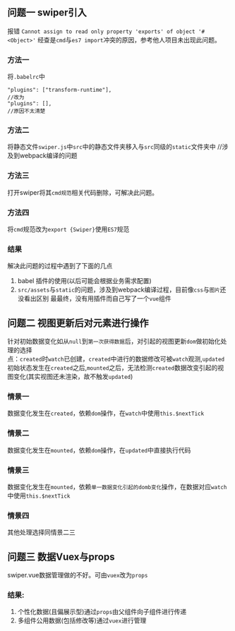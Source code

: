 ## 问题一 swiper引入
报错
`Cannot assign to read only property 'exports' of object '#<Object>'`
经查是`cmd`与`es7 import`冲突的原因，参考他人项目未出现此问题。
### 方法一
将`.babelrc`中
```
"plugins": ["transform-runtime"],
//改为
"plugins": [],
//原因不太清楚
```
### 方法二
将静态文件`swiper.js`中`src`中的静态文件夹移入与`src`同级的`static`文件夹中
//涉及到webpack编译的问题
### 方法三
打开swiper将其`cmd规范`相关代码删除，可解决此问题。
### 方法四
将`cmd`规范改为`export {Swiper}`使用`ES7`规范

### 结果
解决此问题的过程中遇到了下面的几点
1. babel 插件的使用(以后可能会根据业务需求配置)
2. `src/assets`与`static`的问题，涉及到webpack编译过程，目前像`css`与`图片`还没看出区别
最最终，没有用插件而自己写了一个`vue`组件  

## 问题二 视图更新后对元素进行操作
针对初始数据变化如从`null`到`第一次获得数据`后，对引起的视图更新`dom`做初始化处理的选择  
点：`created`时`watch`已创建，`created`中进行的数据修改可被`watch`观测,`updated`初始状态发生在`created`之后,`mounted`之后，无法检测`created`数据改变引起的视图变化(其实视图还未渲染，故不触发`updated`)
### 情景一
数据变化发生在`created`，依赖`dom`操作，在`watch`中使用`this.$nextTick`
### 情景二
数据变化发生在`mounted`，依赖`dom`操作，在`updated`中直接执行代码
### 情景三
数据变化发生在`mounted`，依赖`单一数据变化引起的domb变化`操作，在数据对应`watch`中使用`this.$nextTick`
### 情景四
其他处理选择同情景二三

## 问题三 数据Vuex与props
swiper.vue数据管理做的不好。可由`vuex`改为`props`
### 结果:
1. 个性化数据(且偏展示型)通过`props`由父组件向子组件进行传递
2. 多组件公用数据(包括修改等)通过`vuex`进行管理
